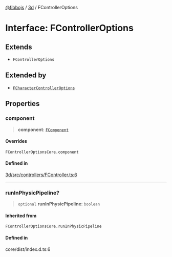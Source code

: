 [@fibbojs](/api/index) / [3d](/api/3d) / FControllerOptions

# Interface: FControllerOptions

## Extends

- `FControllerOptions`

## Extended by

- [`FCharacterControllerOptions`](FCharacterControllerOptions.md)

## Properties

### component

> **component**: [`FComponent`](../classes/FComponent.md)

#### Overrides

`FControllerOptionsCore.component`

#### Defined in

[3d/src/controllers/FController.ts:6](https://github.com/fibbojs/fibbo/blob/75419f67767d6eabd45ee5e8c5b1df60af1ac8f3/packages/3d/src/controllers/FController.ts#L6)

***

### runInPhysicPipeline?

> `optional` **runInPhysicPipeline**: `boolean`

#### Inherited from

`FControllerOptionsCore.runInPhysicPipeline`

#### Defined in

core/dist/index.d.ts:6
